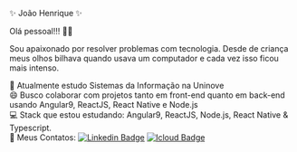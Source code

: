 ✨ João Henrique ✨

Olá pessoal!!! 👋😄


Sou apaixonado por resolver problemas com tecnologia. Desde de criança meus olhos bilhava quando usava um computador e cada vez isso ficou mais intenso.<br>

🚀   Atualmente estudo Sistemas da Informação na Uninove<br>
😄   Busco colaborar com projetos tanto em front-end quanto em back-end usando Angular9, ReactJS, React Native e Node.js<br>
💻   Stack que estou estudando: Angular9, ReactJS, Node.js, React Native & Typescript.<br>
💬   Meus Contatos: [![Linkedin Badge](https://img.shields.io/badge/-Jo%C3%A3o%20Henrique-blue?style=flat-square&logo=Linkedin&logoColor=white&link=https://www.linkedin.com/in/iamjoaohenrique/)](https://www.linkedin.com/in/iamjoaohenrique/) [![Icloud Badge](https://img.shields.io/badge/-joaohs50@gmail.com-c14438?style=flat-square&logo=Icloud&logoColor=white&link=mailto:joaohs50@gmail.com)](mailto:joaohs50@gmail.com)


<!--
**iamjoaohenrique/iamjoaohenrique** is a ✨ _special_ ✨ repository because its `README.md` (this file) appears on your GitHub profile.
